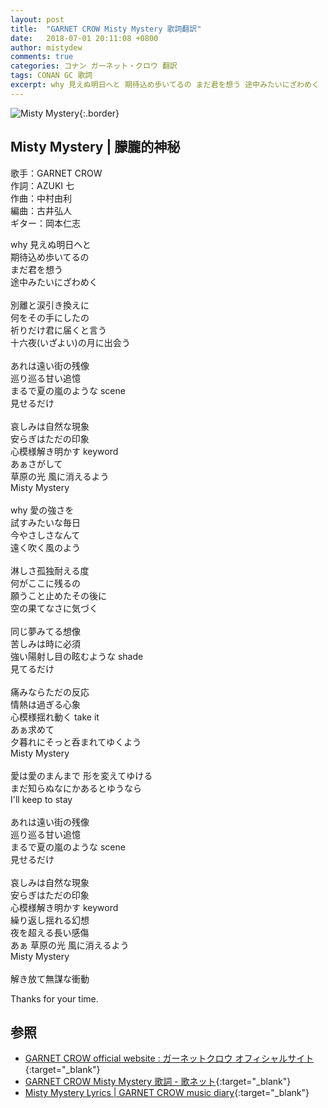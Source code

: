 ```yaml
---
layout: post
title:  "GARNET CROW Misty Mystery 歌詞翻訳"
date:   2018-07-01 20:11:08 +0800
author: mistydew
comments: true
categories: コナン ガーネット・クロウ 翻訳
tags: CONAN GC 歌詞
excerpt: why 見えぬ明日へと 期待込め歩いてるの まだ君を想う 途中みたいにざわめく
---
```

![Misty Mystery](https://raw.githubusercontent.com/mistydew/gc2/master/cover/single/SG33_Misty%20Mystery.jpg){:.border}

## Misty Mystery | 朦朧的神秘

歌手：GARNET CROW<br>
作詞：AZUKI 七<br>
作曲：中村由利<br>
編曲：古井弘人<br>
ギター：岡本仁志

why 見えぬ明日へと<br>
期待込め歩いてるの<br>
まだ君を想う<br>
途中みたいにざわめく<br>
<br>
別離と涙引き換えに<br>
何をその手にしたの<br>
祈りだけ君に届くと言う<br>
十六夜(いざよい)の月に出会う<br>
<br>
あれは遠い街の残像<br>
巡り巡る甘い追憶<br>
まるで夏の嵐のような scene<br>
見せるだけ<br>
<br>
哀しみは自然な現象<br>
安らぎはただの印象<br>
心模様解き明かす keyword<br>
あぁさがして<br>
草原の光 風に消えるよう<br>
Misty Mystery<br>
<br>
why 愛の強さを<br>
試すみたいな毎日<br>
今やさしさなんて<br>
遠く吹く風のよう<br>
<br>
淋しさ孤独耐える度<br>
何がここに残るの<br>
願うこと止めたその後に<br>
空の果てなさに気づく<br>
<br>
同じ夢みてる想像<br>
苦しみは時に必須<br>
強い陽射し目の眩むような shade<br>
見てるだけ<br>
<br>
痛みならただの反応<br>
情熱は過ぎる心象<br>
心模様揺れ動く take it<br>
あぁ求めて<br>
夕暮れにそっと呑まれてゆくよう<br>
Misty Mystery<br>
<br>
愛は愛のまんまで 形を変えてゆける<br>
まだ知らぬなにかあるとゆうなら<br>
I'll keep to stay<br>
<br>
あれは遠い街の残像<br>
巡り巡る甘い追憶<br>
まるで夏の嵐のような scene<br>
見せるだけ<br>
<br>
哀しみは自然な現象<br>
安らぎはただの印象<br>
心模様解き明かす keyword<br>
繰り返し揺れる幻想<br>
夜を超える長い感傷<br>
あぁ 草原の光 風に消えるよう<br>
Misty Mystery<br>
<br>
解き放て無謀な衝動

Thanks for your time.

## 参照

* [GARNET CROW official website : ガーネットクロウ オフィシャルサイト](http://www.garnetcrow.com){:target="_blank"}
* [GARNET CROW Misty Mystery 歌詞 - 歌ネット](https://www.uta-net.com/song/117216){:target="_blank"}
* [Misty Mystery Lyrics \| GARNET CROW music diary](https://mistydew.github.io/gc/lyrics/original/Misty%20Mystery.html){:target="_blank"}
